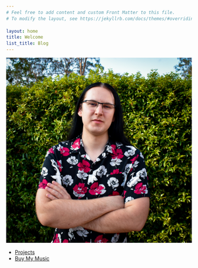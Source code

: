 ```yaml
---
# Feel free to add content and custom Front Matter to this file.
# To modify the layout, see https://jekyllrb.com/docs/themes/#overriding-theme-defaults

layout: home
title: Welcome
list_title: Blog
---
```


![Hello - I'm Nathan McCallum](/assets/me.jpg)

- [Projects](/projects)
- [Buy My Music](http://1vasari.bandcamp.com)
